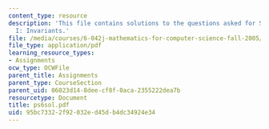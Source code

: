 ```yaml
---
content_type: resource
description: 'This file contains solutions to the questions asked for State Machines
  I: Invariants.'
file: /media/courses/6-042j-mathematics-for-computer-science-fall-2005/95bc73322f92032ed45db4dc34924e34_ps6sol.pdf
file_type: application/pdf
learning_resource_types:
- Assignments
ocw_type: OCWFile
parent_title: Assignments
parent_type: CourseSection
parent_uid: 06023d14-8dee-cf8f-0aca-2355222dea7b
resourcetype: Document
title: ps6sol.pdf
uid: 95bc7332-2f92-032e-d45d-b4dc34924e34
---
```

